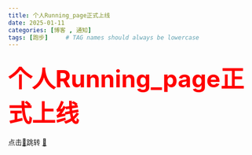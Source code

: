 ```yaml
---
title: 个人Running_page正式上线
date: 2025-01-11
categories: [博客 , 通知]
tags: [跑步]     # TAG names should always be lowercase
---
```


### <font color="＃FF0000" size=12> 个人Running_page正式上线 </font>

点击[🚀](https://wwr650.github.io/running_page)跳转
[🚀](https://wwr650.github.io/running_page)
